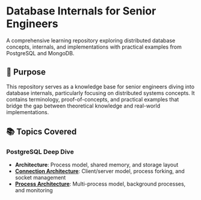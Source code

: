 # Database Internals for Senior Engineers

A comprehensive learning repository exploring distributed database concepts, internals, and implementations with practical examples from PostgreSQL and MongoDB.

## 🎯 Purpose

This repository serves as a knowledge base for senior engineers diving into database internals, particularly focusing on distributed systems concepts. It contains terminology, proof-of-concepts, and practical examples that bridge the gap between theoretical knowledge and real-world implementations.

## 📚 Topics Covered

### PostgreSQL Deep Dive
- **Architecture**: Process model, shared memory, and storage layout
- **[Connection Architecture](postgres/connection.md)**: Client/server model, process forking, and socket management
- **[Process Architecture](postgres/process.md)**: Multi-process model, background processes, and monitoring

